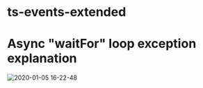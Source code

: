 # ts-events-extended

# Async "waitFor" loop exception explanation

![2020-01-05 16-22-48](https://user-images.githubusercontent.com/6702424/71782220-1d587800-2fd8-11ea-9469-2478b03578d2.jpeg)
